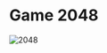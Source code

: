 # Game 2048
![2048](https://github.com/user-attachments/assets/10f274e2-e3c4-4d13-9e47-149d8a2faa57)
